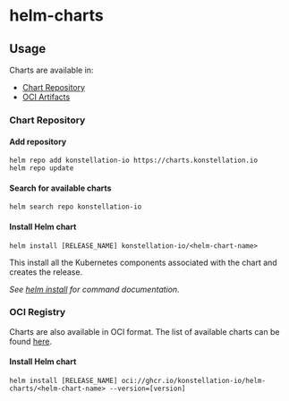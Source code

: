 # helm-charts

## Usage

Charts are available in:

* [Chart Repository](https://helm.sh/docs/topics/chart_repository/)
* [OCI Artifacts](https://helm.sh/docs/topics/registries/)

### Chart Repository

#### Add repository

```console
helm repo add konstellation-io https://charts.konstellation.io
helm repo update
```

#### Search for available charts

```console
helm search repo konstellation-io
```

#### Install Helm chart

```console
helm install [RELEASE_NAME] konstellation-io/<helm-chart-name>
```

This install all the Kubernetes components associated with the chart and creates the release.

_See [helm install](https://helm.sh/docs/helm/helm_install/) for command documentation._

### OCI Registry

Charts are also available in OCI format. The list of available charts can be found [here](https://github.com/orgs/konstellation-io/packages?repo_name=helm-charts).

#### Install Helm chart

```console
helm install [RELEASE_NAME] oci://ghcr.io/konstellation-io/helm-charts/<helm-chart-name> --version=[version]
```
